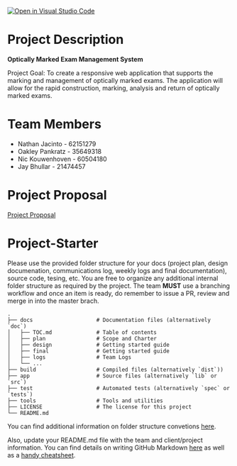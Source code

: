 [![Open in Visual Studio Code](https://classroom.github.com/assets/open-in-vscode-718a45dd9cf7e7f842a935f5ebbe5719a5e09af4491e668f4dbf3b35d5cca122.svg)](https://classroom.github.com/online_ide?assignment_repo_id=15118895&assignment_repo_type=AssignmentRepo)
# Project Description
**Optically Marked Exam Management System**

Project Goal: To create a responsive web application that supports the marking and management of optically marked exams.  The application will allow for the rapid construction, marking, analysis and return of optically marked exams.

# Team Members
- Nathan Jacinto - 62151279
- Oakley Pankratz - 35649318
- Nic Kouwenhoven - 60504180
- Jay Bhullar - 21474457

# Project Proposal
[Project Proposal](https://docs.google.com/document/d/1zOaMVCP4g7hHWp7Qluo33w_p2ru9F0pD477ubs9iEsE/edit?usp=sharing)







# Project-Starter
Please use the provided folder structure for your docs (project plan, design documenation, communications log, weekly logs and final documentation), source code, tesing, etc.    You are free to organize any additional internal folder structure as required by the project.  The team **MUST** use a branching workflow and once an item is ready, do remember to issue a PR, review and merge in into the master brach.
```
.
├── docs                    # Documentation files (alternatively `doc`)
│   ├── TOC.md              # Table of contents
│   ├── plan                # Scope and Charter
│   ├── design              # Getting started guide
│   ├── final               # Getting started guide
│   ├── logs                # Team Logs
│   └── ...
├── build                   # Compiled files (alternatively `dist`))    
├── app                     # Source files (alternatively `lib` or `src`)
├── test                    # Automated tests (alternatively `spec` or `tests`)
├── tools                   # Tools and utilities
├── LICENSE                 # The license for this project 
└── README.md
```
You can find additional information on folder structure convetions [here](https://github.com/kriasoft/Folder-Structure-Conventions). 

Also, update your README.md file with the team and client/project information.  You can find details on writing GitHub Markdown [here](https://docs.github.com/en/get-started/writing-on-github/getting-started-with-writing-and-formatting-on-github/basic-writing-and-formatting-syntax) as well as a [handy cheatsheet](https://enterprise.github.com/downloads/en/markdown-cheatsheet.pdf).   
